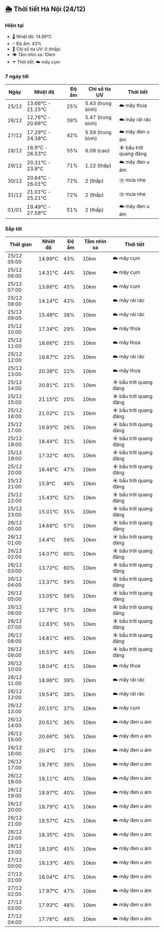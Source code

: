 ## 🌦️ Thời tiết Hà Nội (24/12)

### Hiện tại

- 🌡️ Nhiệt độ: 14.99℃
- 💦 Độ ẩm: 43%
- 🌟 Chỉ số tia UV: 0 (thấp)
- 👁️ Tầm nhìn xa: 10km
- ☂️ Thời tiết: ☁️ mây cụm

### 7 ngày tới

| Ngày | Nhiệt độ | Độ ẩm | Chỉ số tia UV | Thời tiết |
| --- | --- | --- | --- | --- |
| 25/12 | 13.66℃ - 21.15℃ | 25% | 5.43 (trung bình) | ☁️ mây thưa |
| 26/12 | 12.76℃ - 20.66℃ | 39% | 5.47 (trung bình) | ☁️ mây rải rác |
| 27/12 | 17.29℃ - 24.38℃ | 42% | 5.59 (trung bình) | ☁️ mây đen u ám |
| 28/12 | 16.9℃ - 26.53℃ | 55% | 6.08 (cao) | ☀️ bầu trời quang đãng |
| 29/12 | 20.31℃ - 23.8℃ | 71% | 1.22 (thấp) | ☁️ mây đen u ám |
| 30/12 | 20.64℃ - 26.01℃ | 72% | 2 (thấp) | ⛈️ mưa nhẹ |
| 31/12 | 21.01℃ - 25.21℃ | 72% | 2 (thấp) | ⛈️ mưa nhẹ |
| 01/01 | 19.49℃ - 27.58℃ | 51% | 2 (thấp) | ☁️ mây đen u ám |

### Sắp tới

| Thời gian | Nhiệt độ | Độ ẩm | Tầm nhìn xa | Thời tiết |
| --- | --- | --- | --- | --- |
| 25/12 05:00 | 14.99℃ | 43% | 10km | ☁️ mây cụm |
| 25/12 06:00 | 14.31℃ | 44% | 10km | ☁️ mây cụm |
| 25/12 07:00 | 13.66℃ | 45% | 10km | ☁️ mây cụm |
| 25/12 08:00 | 14.14℃ | 43% | 10km | ☁️ mây rải rác |
| 25/12 09:00 | 15.48℃ | 38% | 10km | ☁️ mây rải rác |
| 25/12 10:00 | 17.34℃ | 29% | 10km | ☁️ mây thưa |
| 25/12 11:00 | 18.66℃ | 25% | 10km | ☁️ mây thưa |
| 25/12 12:00 | 19.67℃ | 23% | 10km | ☁️ mây rải rác |
| 25/12 13:00 | 20.38℃ | 22% | 10km | ☁️ mây thưa |
| 25/12 14:00 | 20.91℃ | 21% | 10km | ☀️ bầu trời quang đãng |
| 25/12 15:00 | 21.15℃ | 20% | 10km | ☀️ bầu trời quang đãng |
| 25/12 16:00 | 21.02℃ | 21% | 10km | ☀️ bầu trời quang đãng |
| 25/12 17:00 | 19.93℃ | 26% | 10km | ☀️ bầu trời quang đãng |
| 25/12 18:00 | 18.44℃ | 31% | 10km | ☀️ bầu trời quang đãng |
| 25/12 19:00 | 17.32℃ | 40% | 10km | ☀️ bầu trời quang đãng |
| 25/12 20:00 | 16.48℃ | 47% | 10km | ☀️ bầu trời quang đãng |
| 25/12 21:00 | 15.9℃ | 49% | 10km | ☀️ bầu trời quang đãng |
| 25/12 22:00 | 15.43℃ | 52% | 10km | ☀️ bầu trời quang đãng |
| 25/12 23:00 | 15.01℃ | 55% | 10km | ☀️ bầu trời quang đãng |
| 26/12 00:00 | 14.68℃ | 57% | 10km | ☀️ bầu trời quang đãng |
| 26/12 01:00 | 14.4℃ | 59% | 10km | ☀️ bầu trời quang đãng |
| 26/12 02:00 | 14.07℃ | 60% | 10km | ☀️ bầu trời quang đãng |
| 26/12 03:00 | 13.72℃ | 60% | 10km | ☀️ bầu trời quang đãng |
| 26/12 04:00 | 13.37℃ | 59% | 10km | ☀️ bầu trời quang đãng |
| 26/12 05:00 | 13.05℃ | 58% | 10km | ☀️ bầu trời quang đãng |
| 26/12 06:00 | 12.76℃ | 57% | 10km | ☀️ bầu trời quang đãng |
| 26/12 07:00 | 12.83℃ | 56% | 10km | ☀️ bầu trời quang đãng |
| 26/12 08:00 | 14.61℃ | 49% | 10km | ☀️ bầu trời quang đãng |
| 26/12 09:00 | 16.53℃ | 44% | 10km | ☀️ bầu trời quang đãng |
| 26/12 10:00 | 18.04℃ | 41% | 10km | ☁️ mây thưa |
| 26/12 11:00 | 18.96℃ | 39% | 10km | ☁️ mây rải rác |
| 26/12 12:00 | 19.54℃ | 38% | 10km | ☁️ mây rải rác |
| 26/12 13:00 | 20.15℃ | 37% | 10km | ☁️ mây cụm |
| 26/12 14:00 | 20.51℃ | 36% | 10km | ☁️ mây đen u ám |
| 26/12 15:00 | 20.66℃ | 36% | 10km | ☁️ mây đen u ám |
| 26/12 16:00 | 20.4℃ | 37% | 10km | ☁️ mây đen u ám |
| 26/12 17:00 | 19.76℃ | 39% | 10km | ☁️ mây đen u ám |
| 26/12 18:00 | 19.11℃ | 40% | 10km | ☁️ mây đen u ám |
| 26/12 19:00 | 18.97℃ | 40% | 10km | ☁️ mây đen u ám |
| 26/12 20:00 | 18.79℃ | 41% | 10km | ☁️ mây đen u ám |
| 26/12 21:00 | 18.57℃ | 42% | 10km | ☁️ mây đen u ám |
| 26/12 22:00 | 18.35℃ | 43% | 10km | ☁️ mây đen u ám |
| 26/12 23:00 | 18.19℃ | 45% | 10km | ☁️ mây đen u ám |
| 27/12 00:00 | 18.13℃ | 46% | 10km | ☁️ mây đen u ám |
| 27/12 01:00 | 18.04℃ | 47% | 10km | ☁️ mây đen u ám |
| 27/12 02:00 | 17.97℃ | 47% | 10km | ☁️ mây đen u ám |
| 27/12 03:00 | 17.93℃ | 48% | 10km | ☁️ mây đen u ám |
| 27/12 04:00 | 17.76℃ | 48% | 10km | ☁️ mây đen u ám |
